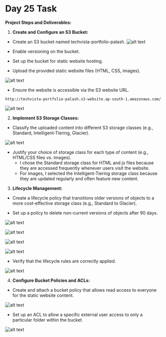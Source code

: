# Day 25 Task

**Project Steps and Deliverables:**

1. **Create and Configure an S3 Bucket:**
 - Create an S3 bucket named techvista-portfolio-palash.
![alt text](image.png)
 
 - Enable versioning on the bucket.

 - Set up the bucket for static website hosting.

 - Upload the provided static website files (HTML, CSS, images).

![alt text](image-1.png)

 - Ensure the website is accessible via the S3 website URL.
```
http://techvista-portfolio-palash.s3-website.ap-south-1.amazonaws.com/
```

![alt text](image-4.png)


2. **Implement S3 Storage Classes:**
 - Classify the uploaded content into different S3 storage classes (e.g., Standard, Intelligent-Tiering, Glacier).

![alt text](image-5.png)

 - Justify your choice of storage class for each type of content (e.g., HTML/CSS files vs. images).
     - I chose the Standard storage class for HTML and js files because they are accessed frequently whenever users visit the website.
    - For images, I selected the Intelligent-Tiering storage class because they are updated regularly and often feature new content.

3. **Lifecycle Management:**
 - Create a lifecycle policy that transitions older versions of objects to a more cost-effective storage class (e.g., Standard to Glacier).

 - Set up a policy to delete non-current versions of objects after 90 days.

![alt text](image-8.png)

![alt text](image-10.png)

![alt text](image-11.png)

![alt text](image-9.png)

 - Verify that the lifecycle rules are correctly applied.

![alt text](image-6.png)



4. **Configure Bucket Policies and ACLs:**
 - Create and attach a bucket policy that allows read access to everyone for the static website content.

![alt text](image-3.png)

 - Set up an ACL to allow a specific external user access to only a particular folder within the bucket.

![alt text](image-7.png)


